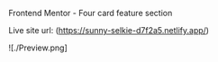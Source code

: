 Frontend Mentor - Four card feature section

Live site url: (https://sunny-selkie-d7f2a5.netlify.app/)

![./Preview.png]
